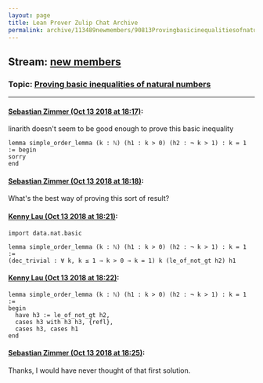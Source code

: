 ```yaml
---
layout: page
title: Lean Prover Zulip Chat Archive 
permalink: archive/113489newmembers/90813Provingbasicinequalitiesofnaturalnumbers.html
---
```


## Stream: [new members](index.html)
### Topic: [Proving basic inequalities of natural numbers](90813Provingbasicinequalitiesofnaturalnumbers.html)

---

#### [Sebastian Zimmer (Oct 13 2018 at 18:17)](https://leanprover.zulipchat.com/#narrow/stream/113489-new%20members/topic/Proving%20basic%20inequalities%20of%20natural%20numbers/near/135737118):
linarith doesn't seem to be good enough to prove this basic inequality
```lean
lemma simple_order_lemma (k : ℕ) (h1 : k > 0) (h2 : ¬ k > 1) : k = 1 := begin
sorry
end 
```

#### [Sebastian Zimmer (Oct 13 2018 at 18:18)](https://leanprover.zulipchat.com/#narrow/stream/113489-new%20members/topic/Proving%20basic%20inequalities%20of%20natural%20numbers/near/135737158):
What's the best way of proving this sort of result?

#### [Kenny Lau (Oct 13 2018 at 18:21)](https://leanprover.zulipchat.com/#narrow/stream/113489-new%20members/topic/Proving%20basic%20inequalities%20of%20natural%20numbers/near/135737269):
```lean
import data.nat.basic

lemma simple_order_lemma (k : ℕ) (h1 : k > 0) (h2 : ¬ k > 1) : k = 1 :=
(dec_trivial : ∀ k, k ≤ 1 → k > 0 → k = 1) k (le_of_not_gt h2) h1
```

#### [Kenny Lau (Oct 13 2018 at 18:22)](https://leanprover.zulipchat.com/#narrow/stream/113489-new%20members/topic/Proving%20basic%20inequalities%20of%20natural%20numbers/near/135737317):
```lean
lemma simple_order_lemma (k : ℕ) (h1 : k > 0) (h2 : ¬ k > 1) : k = 1 :=
begin
  have h3 := le_of_not_gt h2,
  cases h3 with h3 h3, {refl},
  cases h3, cases h1
end
```

#### [Sebastian Zimmer (Oct 13 2018 at 18:25)](https://leanprover.zulipchat.com/#narrow/stream/113489-new%20members/topic/Proving%20basic%20inequalities%20of%20natural%20numbers/near/135737406):
Thanks, I would have never thought of that first solution.

